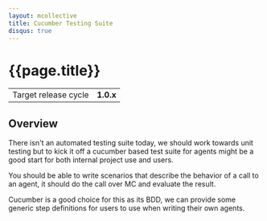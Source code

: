 ```yaml
---
layout: mcollective
title: Cucumber Testing Suite
disqus: true
---
```


# {{page.title}}

|                    |         |
|--------------------|---------|
|Target release cycle|**1.0.x**|

## Overview

There isn't an automated testing suite today, we should work towards unit testing but to kick it off a cucumber based test suite for agents might be a good start for both internal project use and users.

You should be able to write scenarios that describe the behavior of a call to an agent, it should do the call over MC and evaluate the result.

Cucumber is a good choice for this as its BDD, we can provide some generic step definitions for users to use when writing their own agents.

